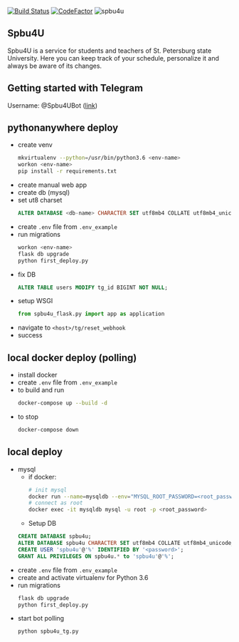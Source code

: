 [![Build Status](https://travis-ci.org/EeOneDown/spbu4u.svg?branch=master)](https://travis-ci.org/EeOneDown/spbu4u)
[![CodeFactor](https://www.codefactor.io/repository/github/eeonedown/spbu4u/badge)](https://www.codefactor.io/repository/github/eeonedown/spbu4u)
![spbu4u](https://user-images.githubusercontent.com/19958147/45147747-57d8b780-b1ce-11e8-96dd-29549fa29203.png "Spbu4U")

## Spbu4U
Spbu4U is a service for students and teachers of St. Petersburg state University.  Here you can keep track of your schedule, personalize it and always be aware of its changes.  


## Getting started with Telegram
Username: @Spbu4UBot ([link](https://t.me/Spbu4UBot))


## pythonanywhere deploy
* create venv
  ```bash
  mkvirtualenv --python=/usr/bin/python3.6 <env-name>
  workon <env-name>
  pip install -r requirements.txt
  ```
* create manual web app
* create db (mysql)
* set ut8 charset
  ```SQL
  ALTER DATABASE <db-name> CHARACTER SET utf8mb4 COLLATE utf8mb4_unicode_ci;
  ```
* create `.env` file from `.env_example`
* run migrations
  ```bash
  workon <env-name>
  flask db upgrade
  python first_deploy.py
  ```
* fix DB
  ```SQL
  ALTER TABLE users MODIFY tg_id BIGINT NOT NULL;
  ```
* setup WSGI
  ```Python
  from spbu4u_flask.py import app as application
  ```
* navigate to `<host>/tg/reset_webhook`
* success


## local docker deploy (polling)
* install docker
* create `.env` file from `.env_example`
* to build and run
  ```bash
  docker-compose up --build -d
  ```
* to stop  
  ```bash
  docker-compose down
  ```

## local deploy
* mysql
  * if docker:
    ```bash
    # init mysql
    docker run --name=mysqldb --env="MYSQL_ROOT_PASSWORD=<root_password>" -p 3306:3306 -d mysql:latest
    # connect as root
    docker exec -it mysqldb mysql -u root -p <root_password>
    ```
  * Setup DB
  ```SQL
  CREATE DATABASE spbu4u;
  ALTER DATABASE spbu4u CHARACTER SET utf8mb4 COLLATE utf8mb4_unicode_ci;
  CREATE USER 'spbu4u'@'%' IDENTIFIED BY '<password>';
  GRANT ALL PRIVILEGES ON spbu4u.* to 'spbu4u'@'%';
  ```
* create `.env` file from `.env_example`
* create and activate virtualenv for Python 3.6
* run migrations
  ```bash
  flask db upgrade
  python first_deploy.py
  ```
* start bot polling
  ```bash
  python spbu4u_tg.py
  ```
